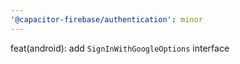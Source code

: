 ```yaml
---
'@capacitor-firebase/authentication': minor
---
```


feat(android): add `SignInWithGoogleOptions` interface
